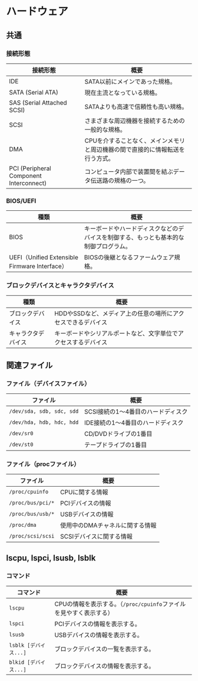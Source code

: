 # ハードウェア

## 共通

### 接続形態

| 接続形態                                | 概要                                                         |
| --------------------------------------- | ------------------------------------------------------------ |
| IDE                                     | SATA以前にメインであった規格。                               |
| SATA (Serial ATA)                       | 現在主流となっている規格。                                   |
| SAS (Serial Attached SCSI)              | SATAよりも高速で信頼性も高い規格。                           |
| SCSI                                    | さまざまな周辺機器を接続するための一般的な規格。             |
| DMA                                     | CPUを介することなく、メインメモリと周辺機器の間で直接的に情報転送を行う方式。 |
| PCI (Peripheral Component Interconnect) | コンピュータ内部で装置間を結ぶデータ伝送路の規格の一つ。     |

### BIOS/UEFI

| 種類                                          | 概要                                                         |
| --------------------------------------------- | ------------------------------------------------------------ |
| BIOS                                          | キーボードやハードディスクなどのデバイスを制御する、もっとも基本的な制御プログラム。 |
| UEFI（Unified Extensible Firmware Interface） | BIOSの後継となるファームウェア規格。                         |

### ブロックデバイスとキャラクタデバイス

| 種類               | 概要                                                         |
| ------------------ | ------------------------------------------------------------ |
| ブロックデバイス   | HDDやSSDなど、メディア上の任意の場所にアクセスできるデバイス |
| キャラクタデバイス | キーボードやシリアルポートなど、文字単位でアクセスするデバイス |

## 関連ファイル

### ファイル（デバイスファイル）

| ファイル                  | 概要                               |
| ------------------------- | ---------------------------------- |
| `/dev/sda, sdb, sdc, sdd` | SCSI接続の1〜4番目のハードディスク |
| `/dev/hda, hdb, hdc, hdd` | IDE接続の1〜4番目のハードディスク  |
| `/dev/sr0`                | CD/DVDドライブの1番目              |
| `/dev/st0`                | テープドライブの1番目              |

### ファイル（procファイル）

| ファイル          | 概要                            |
| ----------------- | ------------------------------- |
| `/proc/cpuinfo`   | CPUに関する情報                 |
| `/proc/bus/pci/*` | PCIデバイスの情報               |
| `/proc/bus/usb/*` | USBデバイスの情報               |
| `/proc/dma`       | 使用中のDMAチャネルに関する情報 |
| `/proc/scsi/scsi` | SCSIデバイスに関する情報        |

## lscpu, lspci, lsusb, lsblk

### コマンド

| コマンド              | 概要                                                         |
| --------------------- | ------------------------------------------------------------ |
| `lscpu`               | CPUの情報を表示する。（`/proc/cpuinfo`ファイルを見やすく表示する） |
| `lspci`               | PCIデバイスの情報を表示する。                                |
| `lsusb`               | USBデバイスの情報を表示する。                                |
| `lsblk [デバイス...]` | ブロックデバイスの一覧を表示する。                           |
| `blkid [デバイス...]` | ブロックデバイスの情報を表示する。                           |
